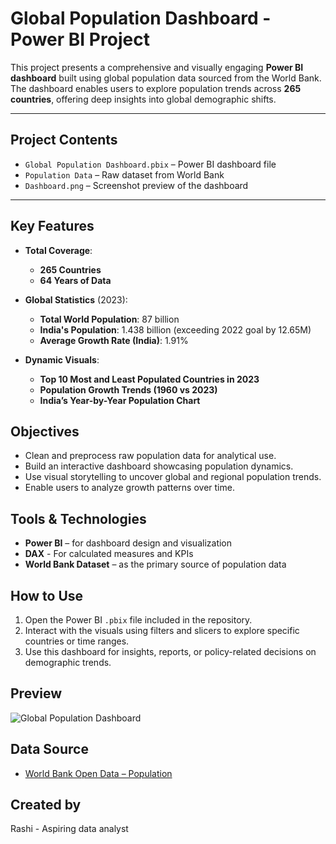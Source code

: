 # **Global Population Dashboard - Power BI Project**

This project presents a comprehensive and visually engaging **Power BI dashboard** built using global population data sourced from the World Bank. The dashboard enables users to explore population trends across **265 countries**, offering deep insights into global demographic shifts.

---

## **Project Contents**

* `Global Population Dashboard.pbix` – Power BI dashboard file
* `Population Data` – Raw dataset from World Bank
* `Dashboard.png` – Screenshot preview of the dashboard

---

## **Key Features**

* **Total Coverage**:

  * **265 Countries**
  * **64 Years of Data**

* **Global Statistics** (2023):

  * **Total World Population**: 87 billion
  * **India's Population**: 1.438 billion (exceeding 2022 goal by 12.65M)
  * **Average Growth Rate (India)**: 1.91%

* **Dynamic Visuals**:

  * **Top 10 Most and Least Populated Countries in 2023**
  * **Population Growth Trends (1960 vs 2023)**
  * **India’s Year-by-Year Population Chart**
  

## **Objectives**

* Clean and preprocess raw population data for analytical use.
* Build an interactive dashboard showcasing population dynamics.
* Use visual storytelling to uncover global and regional population trends.
* Enable users to analyze growth patterns over time.

## **Tools & Technologies**

* **Power BI** – for dashboard design and visualization
* **DAX** - For calculated measures and KPIs
* **World Bank Dataset** – as the primary source of population data

## **How to Use**

1. Open the Power BI `.pbix` file included in the repository.
2. Interact with the visuals using filters and slicers to explore specific countries or time ranges.
3. Use this dashboard for insights, reports, or policy-related decisions on demographic trends.

## **Preview**

![Global Population Dashboard](Dashboard%20\(2\).png)

## **Data Source**

* [World Bank Open Data – Population](https://data.worldbank.org/indicator/SP.POP.TOTL)

## **Created by**
Rashi - Aspiring data analyst 
